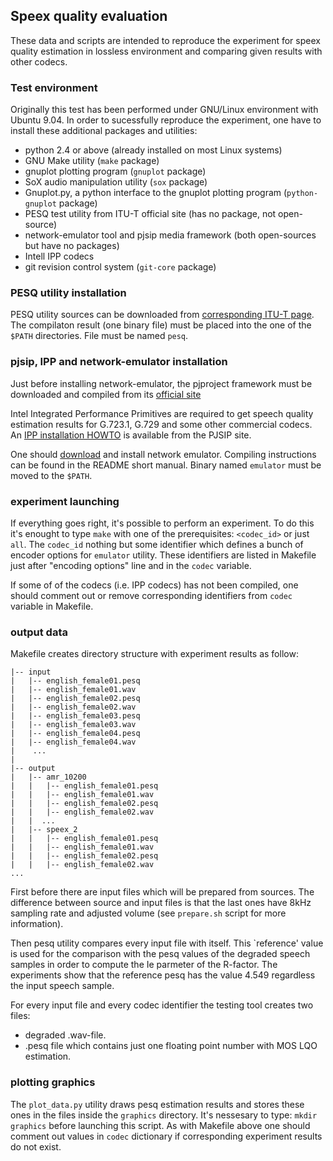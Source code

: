 ## Speex quality evaluation

These data and scripts are intended to reproduce the experiment for speex
quality estimation in lossless environment and comparing given results with
other codecs.

### Test environment 

Originally this test has been performed under GNU/Linux environment with Ubuntu
9.04. In order to sucessfully reproduce the experiment, one have to install
these additional packages and utilities:

 - python 2.4 or above (already installed on most Linux systems)
 - GNU Make utility (`make` package)
 - gnuplot plotting program (`gnuplot` package)
 - SoX audio manipulation utility (`sox` package)
 - Gnuplot.py, a python interface to the gnuplot plotting program
   (`python-gnuplot` package)
 - PESQ test utility from ITU-T official site (has no package, not open-source)
 - network-emulator tool and pjsip media framework (both open-sources but have
   no packages)
 - Intell IPP codecs
 - git revision control system (`git-core` package)

### PESQ utility installation 

PESQ utility sources can be downloaded from [corresponding ITU-T page][pesq].
The compilaton result (one binary file) must be placed into the one of the
`$PATH` directories. File must be named `pesq`.

### pjsip, IPP and network-emulator installation

Just before installing network-emulator, the pjproject framework must be
downloaded and compiled from its [official site][pjsip]

Intel Integrated Performance Primitives are required to get speech quality
estimation results for G.723.1, G.729 and some other commercial codecs. An 
[IPP installation HOWTO][ipp_install] is available from the PJSIP site.

One should [download][network_emulator] and install network emulator. Compiling
instructions can be found in the README short manual. Binary named `emulator`
must be moved to the `$PATH`.

### experiment launching

If everything goes right, it's possible to perform an experiment. To do this
it's enought to type `make` with one of the prerequisites: `<codec_id>` or just
`all`. The `codec_id` nothing but some identifier which defines a bunch of
encoder options for `emulator` utility. These identifiers are listed in
Makefile just after "encoding options" line and in the `codec` variable.

If some of of the codecs (i.e. IPP codecs) has not been compiled, one should
comment out or remove corresponding identifiers from `codec` variable in
Makefile.

### output data

Makefile creates directory structure with experiment results as follow:

	|-- input
	|   |-- english_female01.pesq
	|   |-- english_female01.wav
	|   |-- english_female02.pesq
	|   |-- english_female02.wav
	|   |-- english_female03.pesq
	|   |-- english_female03.wav
	|   |-- english_female04.pesq
	|   |-- english_female04.wav
	|    ...
	|
	|-- output
	|   |-- amr_10200
	|   |   |-- english_female01.pesq
	|   |   |-- english_female01.wav
	|   |   |-- english_female02.pesq
	|   |   |-- english_female02.wav
	|   |  ...
	|   |-- speex_2
	|   |   |-- english_female01.pesq
	|   |   |-- english_female01.wav
	|   |   |-- english_female02.pesq
	|   |   |-- english_female02.wav
	...


First before there are input files which will be prepared from sources. The
difference between source and input files is that the last ones have 8kHz
sampling rate and adjusted volume (see `prepare.sh` script for more
information).

Then pesq utility compares every input file with itself. This `reference' value
is used for the comparison with the pesq values of the degraded speech samples
in order to compute the Ie parmeter of the R-factor. The experiments show that
the reference pesq has the value 4.549 regardless the input speech sample.

For every input file and every codec identifier the testing tool creates two files:

 -  degraded .wav-file.
 -  .pesq file which contains just one floating point number with MOS LQO
    estimation.

### plotting graphics

The `plot_data.py` utility draws pesq estimation results and stores these ones
in the files inside the `graphics` directory. It's nessesary to type: `mkdir
graphics` before launching this script. As with Makefile above one should
comment out values in `codec` dictionary if corresponding experiment results
do not exist.


[pesq]: http://www.itu.int/rec/T-REC-P.862/en "PESQ"
[pjsip]: http://www.pjsip.org "pjsip"
[ipp_install]: http://trac.pjsip.org/repos/wiki/Intel_IPP_Codecs "IPP installation HOWTO"
[network_emulator]: http://github.com/imankulov/network-emulator/ "Network emulator"
